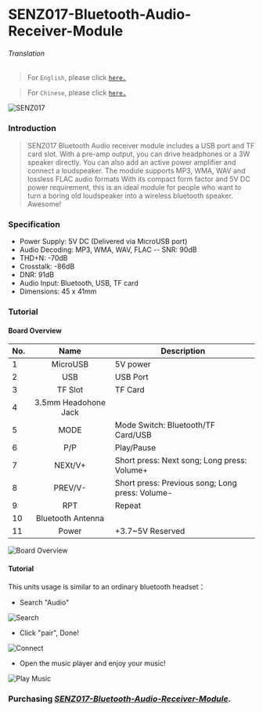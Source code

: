 # SENZ017-Bluetooth-Audio-Receiver-Module

###### Translation

> For `English`, please click [`here.`](https://github.com/njustcjj/SENZ017-Bluetooth-Audio-Receiver-Module/blob/master/README.md)

> For `Chinese`, please click [`here.`](https://github.com/njustcjj/SENZ017-Bluetooth-Audio-Receiver-Module/blob/master/README_CN.md)

![](https://github.com/njustcjj/SENZ017-Bluetooth-Audio-Receiver-Module/blob/master/pic/SENZ017.jpg "SENZ017")


### Introduction


> SENZ017 Bluetooth Audio receiver module includes a USB port and TF card slot. With a pre-amp output, you can drive headphones or a 3W speaker directly. You can also add an active power amplifier and connect a loudspeaker. The module supports MP3, WMA, WAV and lossless FLAC audio formats
With its compact form factor and 5V DC power requirement, this is an ideal module for people who want to turn a boring old loudspeaker into a wireless bluetooth speaker. Awesome! 

### Specification

- Power Supply: 5V DC (Delivered via MicroUSB port)
- Audio Decoding: MP3, WMA, WAV, FLAC
-- SNR: 90dB
- THD+N: -70dB
- Crosstalk: -86dB
- DNR: 91dB
- Audio Input: Bluetooth, USB, TF card
- Dimensions: 45 x 41mm


### Tutorial

#### Board Overview

|No.|Name|Description|
|-|:-:|-|
|1|MicroUSB|5V power|
|2|USB|USB Port|
|3|TF Slot|TF Card|
|4|3.5mm Headohone Jack||
|5|MODE|Mode Switch: Bluetooth/TF Card/USB|
|6|P/P|Play/Pause|
|7|NEXt/V+|Short press: Next song; Long press: Volume+|
|8|PREV/V-|Short press: Previous song; Long press: Volume-|
|9|RPT|Repeat|
|10|Bluetooth Antenna||
|11|Power|+3.7~5V Reserved|


![](https://github.com/njustcjj/SENZ017-Bluetooth-Audio-Receiver-Module/blob/master/pic/SENZ017_pin.jpg "Board Overview") 



#### Tutorial

This units usage is similar to an ordinary bluetooth headset：

- Search "Audio"

![](https://github.com/njustcjj/SENZ017-Bluetooth-Audio-Receiver-Module/blob/master/pic/SENZ017_Connect1.jpg "Search") 

- Click "pair", Done!

![](https://github.com/njustcjj/SENZ017-Bluetooth-Audio-Receiver-Module/blob/master/pic/SENZ017_Connect2.jpg "Connect") 

- Open the music player and enjoy your music!

![](https://github.com/njustcjj/SENZ017-Bluetooth-Audio-Receiver-Module/blob/master/pic/SENZ017_Connect3.jpg "Play Music") 



### Purchasing [*SENZ017-Bluetooth-Audio-Receiver-Module*](https://www.ebay.com/).
